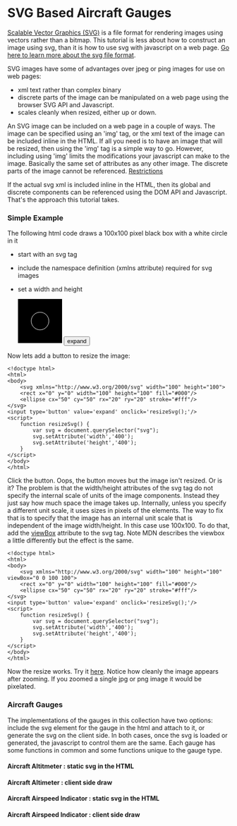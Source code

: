 # SVG Based Aircraft Gauges

[Scalable Vector Graphics (SVG)](https://en.wikipedia.org/wiki/Scalable_Vector_Graphics)
is a file format for rendering images using vectors rather than a bitmap. This tutorial is less about
how to construct an image using svg, than it is how to use svg with javascript on a web page. [Go here to
learn more about the svg file format](https://developer.mozilla.org/en-US/docs/Web/SVG/Tutorial).

SVG images have some of advantages over jpeg or ping images for use on web pages:
* xml text rather than complex binary
* discrete parts of the image can be manipulated on a web page using the browser SVG API and Javascript.
* scales cleanly when resized, either up or down.

An SVG image can be included on a web page in a couple of ways. The image can be specified using an 'img' tag, or the xml text of the image can be included inline in the HTML. If all you need is to have an image that will be resized, then using the 'img' tag is a simple way to go. However, including using 'img' limits the modifications your javascript can make to the image. Basically the same set of attributes as any other image. The discrete parts of the image cannot be referenced. [Restrictions](https://developer.mozilla.org/en-US/docs/Web/SVG/SVG_as_an_Image)

If the actual svg xml is included inline in the HTML, then its global and discrete components can be referenced using the DOM API and Javascript. That's the approach this tutorial takes.

### Simple Example

The following html code draws a 100x100 pixel black box with a white circle in it
* start with an svg tag
* include the namespace definition (xmlns attribute) required for svg images
* set a width and height

    <!doctype html>
    <html>
    <body>
    <svg xmlns="http://www.w3.org/2000/svg" width="100" height="100">
    <rect x="0" y="0" width="100" height="100" fill="#000"/>
    <ellipse cx="50" cy="50" rx="20" ry="20" stroke="#fff"/>
    </svg>
    <input type='button' value='expand' onclick='resizeSvg();'></>
    </body>
    </html>

Now lets add a button to resize the image:

    <!doctype html>
    <html>
    <body>
        <svg xmlns="http://www.w3.org/2000/svg" width="100" height="100">
        <rect x="0" y="0" width="100" height="100" fill="#000"/>
        <ellipse cx="50" cy="50" rx="20" ry="20" stroke="#fff"/>
    </svg>
    <input type='button' value='expand' onclick='resizeSvg();'/>
    <script>
        function resizeSvg() {
            var svg = document.querySelector("svg");
            svg.setAttribute('width','400');
            svg.setAttribute('height','400');
        }
    </script>
    </body>
    </html>

Click the button. Oops, the button moves but the image isn't resized. Or is it?
The problem is that the width/height attributes of the svg tag do not specify the
internal scale of units of the image components. Instead they just say how much space
the image takes up. Internally, unless you specify a different unit scale, it uses
sizes in pixels of the elements. The way to fix that is to specify that the image has an
internal unit scale that is independent of the image width/height. In this case use 100x100. To do that,
add the [viewBox](https://developer.mozilla.org/en-US/docs/Web/SVG/Attribute/viewBox) attribute to the svg tag.
Note MDN describes the viewbox a little differently but the effect is the same.

    <!doctype html>
    <html>
    <body>
        <svg xmlns="http://www.w3.org/2000/svg" width="100" height="100"  viewBox="0 0 100 100">
        <rect x="0" y="0" width="100" height="100" fill="#000"/>
        <ellipse cx="50" cy="50" rx="20" ry="20" stroke="#fff"/>
    </svg>
    <input type='button' value='expand' onclick='resizeSvg();'/>
    <script>
        function resizeSvg() {
            var svg = document.querySelector("svg");
            svg.setAttribute('width','400');
            svg.setAttribute('height','400');
        }
    </script>
    </body>
    </html>

Now the resize works. Try it [here](https://jsbin.com/foqiyu/edit?html,output). Notice how cleanly the image appears after zooming. If you zoomed a single jpg or png image it would be pixelated.

### Aircraft Gauges

The implementations of the gauges in this collection have two options: include the svg element for the gauge in the html and attach to it, or
generate the svg on the client side. In both cases, once the svg is loaded or generated, the javascript to control them are the same. Each gauge
has some functions in common and some functions unique to the gauge type.

#### Aircraft Altitmeter : static svg in the HTML

#### Aircraft Altimeter  : client side draw

#### Aircraft Airspeed Indicator : static svg in the HTML

#### Aircraft Airspeed Indicator : client side draw
